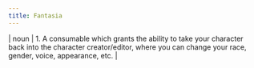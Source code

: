 ```yaml
---
title: Fantasia
---
```

| noun | 1.  	A consumable which grants the ability to take your character back into the character creator/editor, where you can change your race, gender, voice, appearance, etc.	|